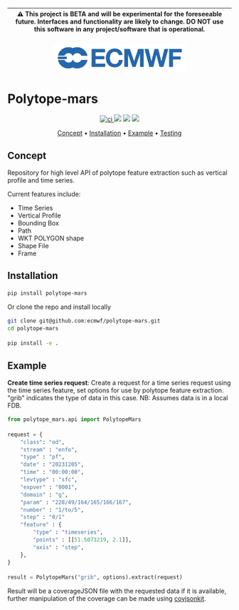 | :warning: This project is BETA and will be experimental for the foreseeable future. Interfaces and functionality are likely to change. DO NOT use this software in any project/software that is operational. |
| ------------------------------------------------------------------------------------------------------------------------------------------------------------------------------------------------------------ |

<h3 align="center">
<img src="./docs/images/ECMWF_logo.svg.png" width=60%>
</br>

# Polytope-mars

<p align="center">
  <a href="https://github.com/ecmwf/polytope-mars/actions/workflows/ci.yaml">
  <img src="https://github.com/ecmwf/polytope-mars/actions/workflows/ci.yaml/badge.svg" alt="ci">
</a>
  <a href="https://codecov.io/gh/ecmwf/polytope-mars"><img src="https://codecov.io/gh/ecmwf/polytope-mars/branch/develop/graph/badge.svg"></a>
  <a href="https://opensource.org/licenses/Apache-2.0"><img src="https://img.shields.io/badge/License-Apache%202.0-blue.svg"></a>
  <a href="https://github.com/ecmwf/polytope-mars/releases"><img src="https://img.shields.io/github/v/release/ecmwf/polytope-mars?color=blue&label=Release&style=flat-square"></a>
</p>
<p align="center">
  <a href="#concept">Concept</a> •
  <a href="#installation">Installation</a> •
  <a href="#example">Example</a> •
  <a href="#testing">Testing</a>
</p>

## Concept

Repository for high level API of polytope feature extraction such as vertical profile and time series.

Current features include:

* Time Series
* Vertical Profile
* Bounding Box
* Path
* WKT POLYGON shape
* Shape File
* Frame

## Installation

```bash
pip install polytope-mars
```

Or clone the repo and install locally

```bash
git clone git@github.com:ecmwf/polytope-mars.git
cd polytope-mars

pip install -e .
```


## Example

**Create time series request**: Create a request for a time series request using the time series feature, set options for use by polytope feature extraction. "grib" indicates the type of data in this case. NB: Assumes data is in a local FDB.

```python
from polytope_mars.api import PolytopeMars

request = {
    "class": "od",
    "stream" : "enfo",
    "type" : "pf",
    "date" : "20231205",
    "time" : "00:00:00",
    "levtype" : "sfc",
    "expver" : "0001", 
    "domain" : "g",
    "param" : "228/49/164/165/166/167",
    "number" : "1/to/5",
    "step" : "0/1"
    "feature" : {
        "type" : "timeseries",
        "points" : [[51.5073219, 2.1]],
        "axis" : "step",
    },
}

result = PolytopeMars("grib", options).extract(request)

```

Result will be a coverageJSON file with the requested data if it is available, further manipulation of the coverage can be made using [covjsonkit](https://github.com/ecmwf/covjsonkit).